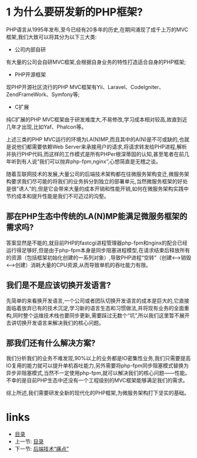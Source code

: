 # 1 为什么要研发新的PHP框架?

PHP语言从1995年发布,至今已经有20多年的历史,在期间涌现了成千上万的MVC框架,我们大致可以将其分为以下三大类:

- 公司内部自研

有大量的公司会自研MVC框架,会根据自身业务的特性打造适合自身的PHP框架;

- PHP开源框架

现PHP开源社区流行的PHP MVC框架有Yii、Laravel、CodeIgniter、ZendFrameWork、Symfony等;

- C扩展

纯C扩展的PHP MVC框架由于研发难度大,不易修改,学习成本相对较高,故直到近几年才出现,比如Yaf、Phalcon等。

上述三类的PHP MVC运行的环境为LA(N)MP,而且其中的A(N)是不可或缺的,也就是说他们都需要依赖Web Server来承接用户的请求,将请求转发给PHP进程,解析并执行PHP代码,而这样的工作模式是所有PHPer根深蒂固的认知,甚至笔者在前几年听到有人说“我们可以抛弃php-fpm,nginx”,心想简直是无稽之谈。

随着互联网技术的发展,大量公司的后端技术架构都在往微服务架构变迁,微服务架构要求我们尽可能的将我们的业务拆分到独立的部署单元,当然微服务框架的好处是很“诱人”的,但是它会带来大量的成本开销和性能开销,如何在微服务架构实践中节约成本和提升性能是我们不可迈过的沟壑。

## 那在PHP生态中传统的LA(N)MP能满足微服务框架的需求吗?

答案显然是不能的,就目前PHP的fastcgi进程管理器php-fpm和nginx的配合已经运行得足够好,但是由于php-fpm本身是同步阻塞进程模型,在请求结束后释放所有的资源（包括框架初始化创建的一系列对象）,导致PHP进程“空转”（创建<-->销毁<-->创建）消耗大量的CPU资源,从而导致单机的吞吐能力有限。

## 我们是不是应该切换开发语言?

先简单的来看换开发语言,一个公司或者团队切换开发语言的成本是巨大的,它直接面临着放弃已有的技术沉淀,学习新的语言生态和习惯做法,并将现有业务的全面重构,同时整个运维技术栈也要同步更新,需要踩过无数个“坑”,所以我们这里暂不展开去讲切换开发语言来解决我们的核心问题。

## 那我们还有什么解决方案?

我们分析我们的业务不难发现,90%以上的业务都是IO密集性业务,我们只需要提高IO复用的能力就可以提升单机吞吐能力,另外需要将php-fpm同步阻塞模式替换为异步非阻塞模式,当然不一定使用php-fpm,就可以解决我们的核心问题——性能。不幸的是目前PHP生态中还没有一个工程级别的MVC框架能够满足我们的需求。

综上所述,我们需要研发全新的现代化的PHP框架,为微服务架构打下坚实的基础。

# links
  * [目录](<preface-目录.md>)
  * 上一节: [目录](<preface-目录.md>)
  * 下一节: [后端技术“痛点”](<01.1-传统php-fpm工作模式的问题.md>)